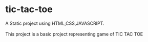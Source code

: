 # tic-tac-toe
A Static project using HTML,CSS,JAVASCRIPT. <br></br>
This project is a basic project representing game of TIC TAC TOE
